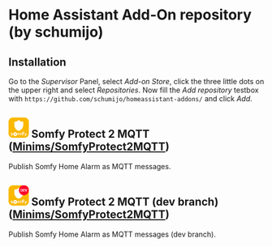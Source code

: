 # Home Assistant Add-On repository (by schumijo)

## Installation
Go to the *Supervisor* Panel, select *Add-on Store*, click the three little dots on the upper right and select *Repositories*. Now fill the *Add repository* testbox with `https://github.com/schumijo/homeassistant-addons/` and click *Add*.

## <img src="SomfyProtect2MQTT/icon.png" width="40px"> Somfy Protect 2 MQTT ([Minims/SomfyProtect2MQTT](https://github.com/Minims/SomfyProtect2MQTT))
Publish Somfy Home Alarm as MQTT messages.

## <img src="SomfyProtect2MQTT-dev/icon.png" width="40px"> Somfy Protect 2 MQTT (dev branch) ([Minims/SomfyProtect2MQTT](https://github.com/Minims/SomfyProtect2MQTT))
Publish Somfy Home Alarm as MQTT messages (dev branch).